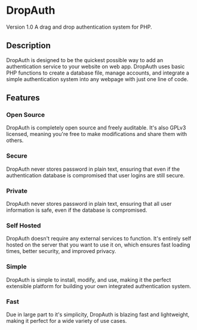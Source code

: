 # DropAuth

Version 1.0
A drag and drop authentication system for PHP.


## Description

DropAuth is designed to be the quickest possible way to add an authentication service to your website on web app. DropAuth uses basic PHP functions to create a database file, manage accounts, and integrate a simple authentication system into any webpage with just one line of code.


## Features

### Open Source

DropAuth is completely open source and freely auditable. It's also GPLv3 licensed, meaning you're free to make modifications and share them with others.

### Secure

DropAuth never stores password in plain text, ensuring that even if the authentication database is compromised that user logins are still secure.

### Private

DropAuth never stores password in plain text, ensuring that all user information is safe, even if the database is compromised.

### Self Hosted

DropAuth doesn't require any external services to function. It's entirely self hosted on the server that you want to use it on, which ensures fast loading times, better security, and improved privacy.

### Simple

DropAuth is simple to install, modify, and use, making it the perfect extensible platform for building your own integrated authentication system.


### Fast

Due in large part to it's simplicity, DropAuth is blazing fast and lightweight, making it perfect for a wide variety of use cases.
